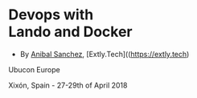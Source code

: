 # Devops with <br/> Lando and Docker

* By [Anibal Sanchez](http://blog.anibalhsanchez.com), [Extly.Tech]((https://extly.tech)

Ubucon Europe

Xixón, Spain - 27-29th of April 2018